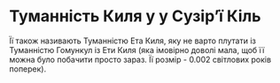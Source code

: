 # Туманність Киля у у Сузір’ї Кіль

Її також називають Туманністю Ета Киля, яку не варто плутати із Туманністю
Гомункул із Ети Киля (яка імовірно доволі мала, щоб її можна було побачити
просто зараз. Її розмір - 0.002 світлових років поперек).
